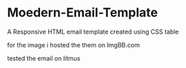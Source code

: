 # Moedern-Email-Template
A Responsive HTML email template created using CSS table

for the image i hosted the them on ImgBB.com

tested the email on litmus
